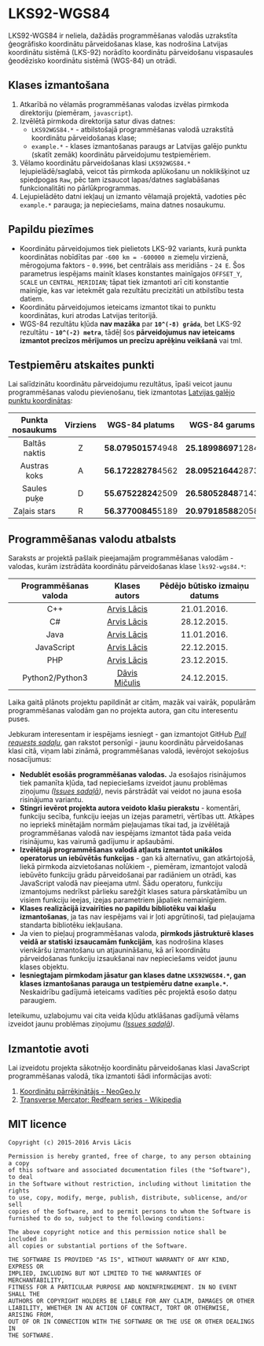 # LKS92-WGS84 #

LKS92-WGS84 ir neliela, dažādās programmēšanas valodās uzrakstīta ģeogrāfisko koordinātu pārveidošanas klase,
kas nodrošina Latvijas koordinātu sistēmā (LKS-92) norādīto koordinātu pārveidošanu vispasaules ģeodēzisko
koordinātu sistēmā (WGS-84) un otrādi.

## Klases izmantošana ##

1. Atkarībā no vēlamās programmēšanas valodas izvēlas pirmkoda direktoriju (piemēram, `javascript`).
2. Izvēlētā pirmkoda direktorija satur divas datnes:
    - `LKS92WGS84.*` - atbilstošajā programmēšanas valodā uzrakstītā koordinātu pārveidošanas klase;
    - `example.*` - klases izmantošanas paraugs ar Latvijas galējo punktu (skatīt zemāk) koordinātu pārveidojumu testpiemēriem.
3. Vēlamo koordinātu pārveidošanas klasi `LKS92WGS84.*` lejupielādē/saglabā, veicot tās pirmkoda aplūkošanu un noklikšķinot
uz spiedpogas `Raw`, pēc tam izsaucot lapas/datnes saglabāšanas funkcionalitāti no pārlūkprogrammas.
4. Lejupielādēto datni iekļauj un izmanto vēlamajā projektā, vadoties pēc `example.*` parauga; ja nepieciešams, maina datnes nosaukumu.

## Papildu piezīmes ##

- Koordinātu pārveidojumos tiek pielietots LKS-92 variants, kurā punkta koordinātas nobīdītas par `-600 km = -600000 m` ziemeļu virzienā,
mērogojuma faktors - `0.9996`, bet centrālais ass meridiāns - `24 E`.
Šos parametrus iespējams mainīt klases konstantes mainīgajos `OFFSET_Y`, `SCALE` un `CENTRAL_MERIDIAN`; tāpat tiek izmantoti
arī citi konstantie mainīgie, kas var ietekmēt gala rezultātu precizitāti un atbilstību testa datiem.
- Koordinātu pārveidojumos ieteicams izmantot tikai to punktu koordinātas, kuri atrodas Latvijas teritorijā.
- WGS-84 rezultātu kļūda **nav mazāka** par **`10^(-8) grāda`**, bet LKS-92 rezultātu - **`10^(-2) metra`**, tādēļ šos **pārveidojumus
nav ieteicams izmantot precīzos mērījumos un precīzu aprēķinu veikšanā** vai tml.

## Testpiemēru atskaites punkti ##

Lai salīdzinātu koordinātu pārveidojumu rezultātus, īpaši veicot jaunu programmēšanas valodu pievienošanu, tiek izmantotas
[Latvijas galējo punktu koordinātas](http://www.vietas.lv/index.php?p=34&gid=15):

| Punkta nosaukums | Virziens |  WGS-84 platums      |  WGS-84 garums      |  LKS-92 X      |  LKS-92 Y      |
|:----------------:|:--------:|:--------------------:|:-------------------:|:--------------:|:--------------:|
| Baltās naktis    | Z        |  **58.07950157**4948 | **25.18998697**1284 | **570181.00**0 | **438180.00**0 |
| Austras koks     | A        |  **56.17228278**4562 | **28.09521644**2873 | **754190.00**3 | **232806.00**0 |
| Saules puķe      | D        |  **55.67522824**2509 | **26.58052848**7143 | **662269.00**0 | **172953.00**0 |
| Zaļais stars     | R        |  **56.37700845**5189 | **20.97918588**2058 | **313470.00**0 | **252137.00**0 |

## Programmēšanas valodu atbalsts ##

Saraksts ar projektā pašlaik pieejamajām programmēšanas valodām - valodas, kurām izstrādāta koordinātu pārveidošanas klase `lks92-wgs84.*`:

| Programmēšanas valoda |                 Klases autors                    | Pēdējo būtisko izmaiņu datums |
|:---------------------:|:------------------------------------------------:|:-----------------------------:|
| C++                   | [Arvis Lācis](https://github.com/arvislacis)     | 21.01.2016.                   |
| C#                    | [Arvis Lācis](https://github.com/arvislacis)     | 28.12.2015.                   |
| Java                  | [Arvis Lācis](https://github.com/arvislacis)     | 11.01.2016.                   |
| JavaScript            | [Arvis Lācis](https://github.com/arvislacis)     | 22.12.2015.                   |
| PHP                   | [Arvis Lācis](https://github.com/arvislacis)     | 23.12.2015.                   |
| Python2/Python3       | [Dāvis Mičulis](https://github.com/DavisMiculis) | 24.12.2015.                   |

Laika gaitā plānots projektu papildināt ar citām, mazāk vai vairāk, populārām programmēšanas valodām gan no projekta autora,
gan citu interesentu puses.

Jebkuram interesentam ir iespējams iesniegt - gan izmantojot GitHub *[Pull requests sadaļu](https://github.com/arvislacis/lks92-wgs84/pulls)*, gan rakstot personīgi -
jaunu koordinātu pārveidošanas klasi citā, viņam labi zināmā, programmēšanas valodā, ievērojot sekojošus nosacījumus:
- **Nedublēt esošās programmēšanas valodas.** Ja esošajos risinājumos tiek pamanīta kļūda, tad nepieciešams izveidot jaunu problēmas
ziņojumu *([Issues sadaļā](https://github.com/arvislacis/lks92-wgs84/issues))*, nevis pārstrādāt vai veidot no jauna esoša risinājuma variantu.
- **Stingri ievērot projekta autora veidoto klašu pierakstu** - komentāri, funkciju secība, funkciju ieejas un izejas
parametri, vērtības utt. Atkāpes no iepriekš minētajām normām pieļaujamas tikai tad, ja izvēlētajā programmēšanas valodā nav iespējams
izmantot tāda paša veida risinājumu, kas vairumā gadījumu ir apšaubāmi.
- **Izvēlētajā programmēšanas valodā atļauts izmantot unikālos operatorus un iebūvētās funkcijas** - gan kā alternatīvu, gan atkārtojošā,
liekā pirmkoda aizvietošanas nolūkiem -, piemēram, izmantojot valodā iebūvēto funkciju grādu pārveidošanai par radiāniem un otrādi, kas
JavaScript valodā nav pieejama utml. Šādu operatoru, funkciju izmantojums nedrīkst pārlieku sarežģīt klases satura pārskatāmību un
visiem funkciju ieejas, izejas parametriem jāpaliek nemainīgiem.
- **Klases realizācijā izvairīties no papildu bibliotēku vai klašu izmantošanas**, ja tas nav iespējams vai ir ļoti apgrūtinoši, tad
pieļaujama standarta bibliotēku iekļaušana.
- Ja vien to pieļauj programmēšanas valoda, **pirmkods jāstrukturē klases veidā ar statiski izsaucamām funkcijām**, kas nodrošina
klases vienkāršu izmantošanu un atjaunināšanu, kā arī koordinātu pārveidošanas funkciju izsaukšanai nav nepieciešams veidot jaunu klases objektu.
- **Iesniegtajam pirmkodam jāsatur gan klases datne `LKS92WGS84.*`, gan klases izmantošanas parauga un testpiemēru datne `example.*`.**
Neskaidrību gadījumā ieteicams vadīties pēc projektā esošo datņu paraugiem.

Ieteikumu, uzlabojumu vai cita veida kļūdu atklāšanas gadījumā vēlams izveidot jaunu problēmas ziņojumu *([Issues sadaļā](https://github.com/arvislacis/lks92-wgs84/issues))*.

## Izmantotie avoti ##

Lai izveidotu projekta sākotnējo koordinātu pārveidošanas klasi JavaScript programmēšanas valodā, tika izmantoti šādi informācijas avoti:

1. [Koordinātu pārrēķinātājs - NeoGeo.lv](http://neogeo.lv/ekartes/koord2/)
2. [Transverse Mercator: Redfearn series - Wikipedia](https://en.wikipedia.org/wiki/Transverse_Mercator:_Redfearn_series)

## MIT licence ##

    Copyright (c) 2015-2016 Arvis Lācis

    Permission is hereby granted, free of charge, to any person obtaining a copy
    of this software and associated documentation files (the "Software"), to deal
    in the Software without restriction, including without limitation the rights
    to use, copy, modify, merge, publish, distribute, sublicense, and/or sell
    copies of the Software, and to permit persons to whom the Software is
    furnished to do so, subject to the following conditions:

    The above copyright notice and this permission notice shall be included in
    all copies or substantial portions of the Software.

    THE SOFTWARE IS PROVIDED "AS IS", WITHOUT WARRANTY OF ANY KIND, EXPRESS OR
    IMPLIED, INCLUDING BUT NOT LIMITED TO THE WARRANTIES OF MERCHANTABILITY,
    FITNESS FOR A PARTICULAR PURPOSE AND NONINFRINGEMENT. IN NO EVENT SHALL THE
    AUTHORS OR COPYRIGHT HOLDERS BE LIABLE FOR ANY CLAIM, DAMAGES OR OTHER
    LIABILITY, WHETHER IN AN ACTION OF CONTRACT, TORT OR OTHERWISE, ARISING FROM,
    OUT OF OR IN CONNECTION WITH THE SOFTWARE OR THE USE OR OTHER DEALINGS IN
    THE SOFTWARE.
